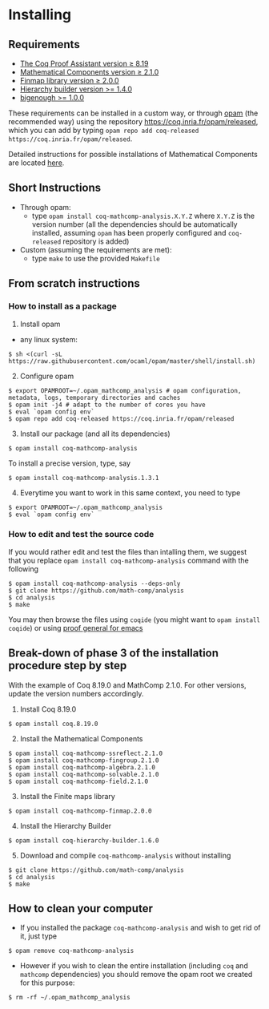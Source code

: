 # Installing

## Requirements

- [The Coq Proof Assistant version ≥ 8.19](https://coq.inria.fr)
- [Mathematical Components version ≥ 2.1.0](https://github.com/math-comp/math-comp)
- [Finmap library version ≥ 2.0.0](https://github.com/math-comp/finmap)
- [Hierarchy builder version >= 1.4.0](https://github.com/math-comp/hierarchy-builder)
- [bigenough >= 1.0.0](https://github.com/math-comp/bigenough)

These requirements can be installed in a custom way, or through
[opam](https://opam.ocaml.org/) (the recommended way) using
the repository https://coq.inria.fr/opam/released, which you can add by typing
`opam repo add coq-released https://coq.inria.fr/opam/released`.

Detailed instructions for possible installations of Mathematical Components are located
[here](https://github.com/math-comp/math-comp/blob/master/INSTALL.md).

## Short Instructions

- Through opam:
  + type `opam install coq-mathcomp-analysis.X.Y.Z` where `X.Y.Z` is the version number
    (all the dependencies should be automatically installed, assuming `opam` has been properly
    configured and `coq-released` repository is added)
- Custom (assuming the requirements are met):
  + type `make` to use the provided `Makefile`

## From scratch instructions

### How to install as a package

1. Install opam
- any linux system:
```
$ sh <(curl -sL https://raw.githubusercontent.com/ocaml/opam/master/shell/install.sh)
```

2. Configure opam
```
$ export OPAMROOT=~/.opam_mathcomp_analysis # opam configuration, metadata, logs, temporary directories and caches
$ opam init -j4 # adapt to the number of cores you have
$ eval `opam config env`
$ opam repo add coq-released https://coq.inria.fr/opam/released
```
3. Install our package (and all its dependencies)
```
$ opam install coq-mathcomp-analysis
```
To install a precise version, type, say
```
$ opam install coq-mathcomp-analysis.1.3.1
```
4. Everytime you want to work in this same context, you need to type
```
$ export OPAMROOT=~/.opam_mathcomp_analysis 
$ eval `opam config env`
```

### How to edit and test the source code

If you would rather edit and test the files than intalling them, we suggest that you replace
`opam install coq-mathcomp-analysis` command with the following
```
$ opam install coq-mathcomp-analysis --deps-only
$ git clone https://github.com/math-comp/analysis
$ cd analysis
$ make
```
You may then browse the files using `coqide` (you might want to `opam install coqide`) or
using [proof general for emacs](https://github.com/ProofGeneral/PG)

## Break-down of phase 3 of the installation procedure step by step

With the example of Coq 8.19.0 and MathComp 2.1.0. For other versions, update the
version numbers accordingly.

1. Install Coq 8.19.0
```
$ opam install coq.8.19.0
```
2. Install the Mathematical Components
```
$ opam install coq-mathcomp-ssreflect.2.1.0
$ opam install coq-mathcomp-fingroup.2.1.0
$ opam install coq-mathcomp-algebra.2.1.0
$ opam install coq-mathcomp-solvable.2.1.0
$ opam install coq-mathcomp-field.2.1.0
```
3. Install the Finite maps library
```
$ opam install coq-mathcomp-finmap.2.0.0
```
4. Install the Hierarchy Builder
```
$ opam install coq-hierarchy-builder.1.6.0
```
5. Download and compile `coq-mathcomp-analysis` without installing
```
$ git clone https://github.com/math-comp/analysis
$ cd analysis
$ make
```

## How to clean your computer

- If you installed the package `coq-mathcomp-analysis` and wish to get rid of it, just type
```
$ opam remove coq-mathcomp-analysis
```
- However if you wish to clean the entire installation (including `coq` and `mathcomp` dependencies)
  you should remove the opam root we created for this purpose:
```
$ rm -rf ~/.opam_mathcomp_analysis
```
